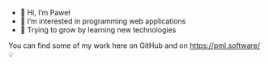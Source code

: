 - 👋 Hi, I’m Paweł
- 👀 I’m interested in programming web applications
- 🌱 Trying to grow by learning new technologies 

You can find some of my work here on GitHub and on https://pml.software/ :bulb:

